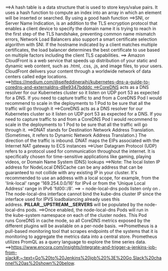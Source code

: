 ==>A hash table is a data structure that is used to store keys/value pairs. It uses a hash function to compute an index into an array in which an element will be inserted or searched. By using a good hash function
==>SNI, or Server Name Indication, is an addition to the TLS encryption protocol that enables a client device to specify the domain name it is trying to reach in the first step of the TLS handshake, preventing common name mismatch errors, Network Load Balancers also support a smart certificate selection algorithm with SNI. If the hostname indicated by a client matches multiple certificates, the load balancer determines the best certificate to use based on multiple factors including the client TLS capabilities.
==> Amazon CloudFront is a web service that speeds up distribution of your static and dynamic web content, such as .html, .css, .js, and image files, to your users. CloudFront delivers your content through a worldwide network of data centers called edge locations. ==>https://medium.com/@seifeddinerajhi/kubernetes-dns-a-guide-to-coredns-and-externaldns-d8e9347bdddc ==>CoreDNS acts as a DNS resolver for our Kubernetes cluster so it listen on UDP port 53 as expected for a DNS. If you need to capture traffic to and from a CoreDNS Pod I would recommend to scale in the deployments to 1 Pod to be sure that all the traffic will go through it
==>CoreDNS acts as a DNS resolver for our Kubernetes cluster so it listen on UDP port 53 as expected for a DNS. If you need to capture traffic to and from a CoreDNS Pod I would recommend to scale in the deployments to 1 Pod to be sure that all the traffic will go through it.
==>DNAT stands for Destination Network Address Translation. (Sometimes, it refers to Dynamic Network Address Translation.) The direction of the traffic is inbound. DNAT maps the EIPs associated with the Internet NAT gateway to ECS instances ==>User Datagram Protocol (UDP) refers to a protocol used for communication throughout the internet. It is specifically chosen for time-sensitive applications like gaming, playing videos, or Domain Name System (DNS) lookups ==>Note: The local listen IP address for NodeLocal DNSCache can be any address that can be guaranteed to not collide with any existing IP in your cluster. It's recommended to use an address with a local scope, for example, from the 'link-local' range '169.254.0.0/16' for IPv4 or from the 'Unique Local Address' range in IPv6 'fd00::/8'.
==>	◦	node-local-dns pods listen only on <node-local-address>. The node-local-dns interface cannot bind the kube-dns cluster IP since the interface used for IPVS loadbalancing already uses this address. __PILLAR__UPSTREAM__SERVERS__ will be populated by the node-local-dns pods.
==>Once enabled, the node-local-dns Pods will run in the kube-system namespace on each of the cluster nodes. This Pod runs CoreDNS in cache mode, so all CoreDNS metrics exposed by the different plugins will be available on a per-node basis.
==>Prometheus is a pull-based monitoring tool that scrapes endpoints of the systems that it is monitoring to aggregate the metrics data into a central store. Prometheus utilizes PromQL as a query language to explore the time series data.
==>https://www.encora.com/insights/integrate-and-trigger-a-jenkins-job-from-slack#:~:text=Go%20to%20Jenkins%20job%20%3E%20Go,Slack%20channel%20as%20shown%20below.
